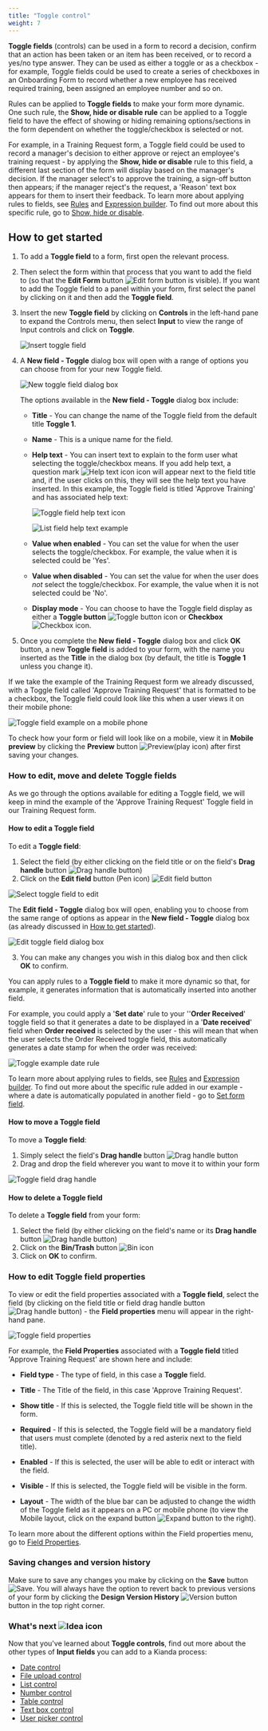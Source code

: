 ```yaml
---
title: "Toggle control"
weight: 7
---
```


**Toggle fields** (controls) can be used in a form to record a decision, confirm that an action has been taken or an item has been received, or to record a yes/no type answer. They can be used as either a toggle or as a checkbox - for example, Toggle fields could be used to create a series of checkboxes in an Onboarding Form to record whether a new employee has received required training, been assigned an employee number and so on. 

Rules can be applied to **Toggle fields** to make your form more dynamic. One such rule, the **Show, hide or disable rule** can be applied to a Toggle field to have the effect of showing or hiding remaining options/sections in the form dependent on whether the toggle/checkbox is selected or not. 

For example, in a Training Request form, a Toggle field could be used to record a manager's decision to either approve or reject an employee's training request - by applying the **Show, hide or disable** rule to this field, a different last section of the form will display based on the manager's decision. If the manager select's to approve the training, a sign-off button then appears; if the manager reject's the request, a 'Reason' text box appears for them to insert their feedback. To learn more about applying rules to fields, see [Rules](/docs/platform/rules/) and [Expression builder](/docs/platform/rules/general/expression-builder). To find out more about this specific rule, go to [Show, hide or disable](/docs/platform/rules/workflow/hide-or-disable).



## How to get started

1. To add a **Toggle field** to a form, first open the relevant process. 

2. Then select the form within that process that you want to add the field to (so that the **Edit Form** button ![Edit form button](/images/penicon.png) is visible). If you want to add the Toggle field to a panel within your form, first select the panel by clicking on it and then add the **Toggle field**.

3. Insert the new **Toggle field** by clicking on **Controls** in the left-hand pane to expand the Controls menu, then select **Input** to view the range of Input controls and click on **Toggle**. 

   ![Insert toggle field](/images/toggle-insert.jpg)

4. A **New field - Toggle** dialog box will open with a range of options you can choose from for your new Toggle field.

	![New toggle field dialog box](/images/toggle-dialog.jpg)

   The options available in the **New field - Toggle** dialog box include:

   - **Title** - You can change the name of the Toggle field from the default title **Toggle 1**. 

   - **Name** - This is a unique name for the field.

   - **Help text** - You can insert text to explain to the form user what selecting the toggle/checkbox means. If you add help text, a question mark ![Help text icon](/images/help-icon.jpg) icon will appear next to the field title and, if the user clicks on this, they will see the help text you have inserted. In this example, the Toggle field is titled 'Approve Training' and has associated help text:

     ![Toggle field help text icon](/images/toggle-approve-training.jpg)

     ![List field help text example](/images/toggle-helptext-example.jpg)

   - **Value when enabled** - You can set the value for when the user selects the toggle/checkbox. For example, the value when it is selected could be 'Yes'.

   - **Value when disabled** - You can set the value for when the user does *not* select the toggle/checkbox. For example, the value when it is not selected could be 'No'.

   - **Display mode** - You can choose to have the Toggle field display as either a **Toggle button** ![Toggle button icon](/images/toggle-icon.jpg) or **Checkbox** ![Checkbox icon](/images/toggle-checkbox-icon.jpg).

5. Once you complete the **New field - Toggle** dialog box and click **OK** button, a new **Toggle field** is added to your form, with the name you inserted as the **Title** in the dialog box (by default, the title is **Toggle 1** unless you change it).


If we take the example of the Training Request form we already discussed, with a Toggle field called 'Approve Training Request' that is formatted to be a checkbox, the Toggle field could look like this when a user views it on their mobile phone:

![Toggle field example on a mobile phone](/images/toggle-example-mobile.jpg)

To check how your form or field will look like on a mobile, view it in **Mobile preview** by clicking the **Preview** button ![Preview](/images/preview.png)(play icon) after first saving your changes.



### How to edit, move and delete Toggle fields

As we go through the options available for editing a Toggle field, we will keep in mind the example of the 'Approve Training Request' Toggle field in our Training Request form. 

#### How to edit a Toggle field

To edit a **Toggle field**:

1. Select the field (by either clicking on the field title or on the field's **Drag handle** button ![Drag handle button](/images/draghandlewhite-frame.png))
2. Click on the **Edit field** button (Pen icon) ![Edit field button](/images/penicon.png)

![Select toggle field to edit](/images/toggle-edit.jpg)

The **Edit field - Toggle** dialog box will open, enabling you to choose from the same range of options as appear in the **New field - Toggle** dialog box (as already discussed in [How to get started](/docs/platform/controls/input/toggle#how-to-get-started)).

![Edit toggle field dialog box](/images/toggle-example-dialog.jpg)

3. You can make any changes you wish in this dialog box and then click **OK** to confirm. 

You can apply rules to a **Toggle field** to make it more dynamic so that, for example, it generates information that is automatically inserted into another field. 

For example, you could apply a '**Set date**' rule to your ''**Order Received**' toggle field so that it generates a date to be displayed in a '**Date received**' field when **Order received** is selected by the user - this will mean that when the user selects the Order Received toggle field, this automatically generates a date stamp for when the order was received:

![Toggle example date rule](/images/toggle-rule-date.jpg)

To learn more about applying rules to fields, see [Rules](/docs/platform/rules/) and [Expression builder](/docs/platform/rules/general/expression-builder). To find out more about the specific rule added in our example - where a date is automatically populated in another field - go to [Set form field](/docs/platform/rules/data/set-form-field).

#### How to move a Toggle field

To move a **Toggle field**:

1. Simply select the field's **Drag handle** button ![Drag handle button](/images/draghandlewhite-frame.png)
2. Drag and drop the field wherever you want to move it to within your form

![Toggle field drag handle](/images/toggle-move.jpg)

#### How to delete a Toggle field

To delete a **Toggle field** from your form:

1. Select the field (by either clicking on the field's name or its **Drag handle** button ![Drag handle button](/images/draghandlewhite-frame.png))
2. Click on the **Bin/Trash** button ![Bin icon](/images/binicon.png) 
3. Click on **OK** to confirm.


### How to edit Toggle field properties

To view or edit the field properties associated with a **Toggle field**, select the field (by clicking on the field title or field drag handle button ![Drag handle button](/images/draghandlewhite-frame.png)) - the **Field properties** menu will appear in the right-hand pane.

![Toggle field properties](/images/toggle-field-properties.jpg)

For example, the **Field Properties** associated with a **Toggle field** titled 'Approve Training Request' are shown here and include:

- **Field type** - The type of field, in this case a **Toggle** field.

- **Title** - The Title of the field, in this case 'Approve Training Request'.

- **Show title** - If this is selected, the Toggle field title will be shown in the form.

- **Required** - If this is selected, the Toggle field will be a mandatory field that users must complete (denoted by a red asterix next to the field title).

- **Enabled** - If this is selected, the user will be able to edit or interact with the field.

- **Visible** - If this is selected, the Toggle field will be visible in the form.

- **Layout** - The width of the blue bar can be adjusted to change the width of the Toggle field as it appears on a PC or mobile phone (to view the Mobile layout, click on the expand button ![Expand button](/images/expand-icon.jpg) to the right).

To learn more about the different options within the Field properties menu, go to [Field Properties](/docs/platform/controls/properties#field-properties).



### Saving changes and version history ###

Make sure to save any changes you make by clicking on the **Save** button ![Save](/images/saveprocess.png). You will always have the option to revert back to previous versions of your form by clicking the **Design Version History** ![Version button](/images/version8.png) button in the top right corner.



### What's next  ![Idea icon](/images/18.png) ###

Now that you've learned about **Toggle controls**, find out more about the other types of **Input fields** you can add to a Kianda process:

- [Date control](/docs/platform/controls/input/date/)
- [File upload control](/docs/platform/controls/input/file-upload/)
- [List control](/docs/platform/controls/input/list/)
- [Number control](/docs/platform/controls/input/number/)
- [Table control](/docs/platform/controls/input/table/)
- [Text box control](/docs/platform/controls/input/textbox/)
- [User picker control](/docs/platform/controls/input/user-picker/)

